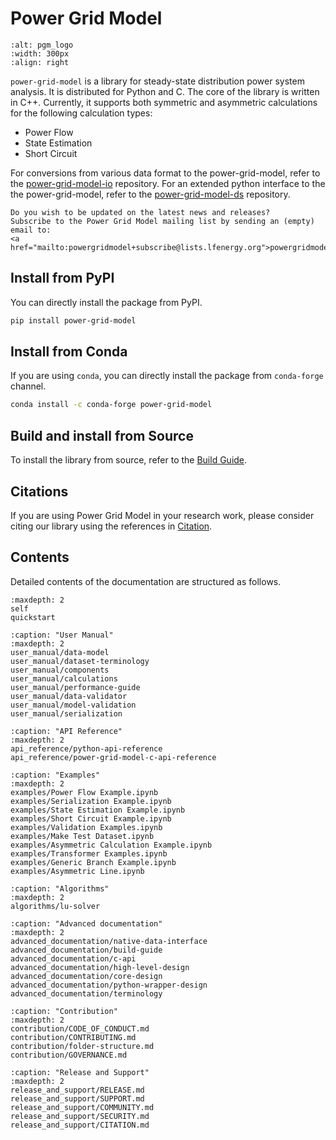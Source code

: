 <!--
SPDX-FileCopyrightText: Contributors to the Power Grid Model project <powergridmodel@lfenergy.org>

SPDX-License-Identifier: MPL-2.0
-->

# Power Grid Model

```{image} https://github.com/PowerGridModel/.github/raw/main/artwork/svg/color.svg
:alt: pgm_logo
:width: 300px
:align: right
```

`power-grid-model` is a library for steady-state distribution power system analysis.
It is distributed for Python and C.
The core of the library is written in C++.
Currently, it supports both symmetric and asymmetric calculations for the following calculation types:

* Power Flow
* State Estimation
* Short Circuit

For conversions from various data format to the power-grid-model, refer to the
[power-grid-model-io](https://github.com/PowerGridModel/power-grid-model-io) repository.
For an extended python interface to the the power-grid-model, refer to the
[power-grid-model-ds](https://github.com/PowerGridModel/power-grid-model-ds) repository.

```{note}
Do you wish to be updated on the latest news and releases?
Subscribe to the Power Grid Model mailing list by sending an (empty) email to:
<a href="mailto:powergridmodel+subscribe@lists.lfenergy.org">powergridmodel+subscribe@lists.lfenergy.org</a>
```

## Install from PyPI

You can directly install the package from PyPI.

```sh
pip install power-grid-model
```

## Install from Conda

If you are using `conda`, you can directly install the package from `conda-forge` channel.

```sh
conda install -c conda-forge power-grid-model
```

## Build and install from Source

To install the library from source, refer to the [Build Guide](advanced_documentation/build-guide.md).

## Citations

If you are using Power Grid Model in your research work, please consider citing our library using the references in
[Citation](release_and_support/CITATION.md).

## Contents

Detailed contents of the documentation are structured as follows.

```{toctree}
:maxdepth: 2
self
quickstart
```

```{toctree}
:caption: "User Manual"
:maxdepth: 2
user_manual/data-model
user_manual/dataset-terminology
user_manual/components
user_manual/calculations
user_manual/performance-guide
user_manual/data-validator
user_manual/model-validation
user_manual/serialization
```

```{toctree}
:caption: "API Reference"
:maxdepth: 2
api_reference/python-api-reference
api_reference/power-grid-model-c-api-reference
```

```{toctree}
:caption: "Examples"
:maxdepth: 2
examples/Power Flow Example.ipynb
examples/Serialization Example.ipynb
examples/State Estimation Example.ipynb
examples/Short Circuit Example.ipynb
examples/Validation Examples.ipynb
examples/Make Test Dataset.ipynb
examples/Asymmetric Calculation Example.ipynb
examples/Transformer Examples.ipynb
examples/Generic Branch Example.ipynb
examples/Asymmetric Line.ipynb
```

```{toctree}
:caption: "Algorithms"
:maxdepth: 2
algorithms/lu-solver
```

```{toctree}
:caption: "Advanced documentation"
:maxdepth: 2
advanced_documentation/native-data-interface
advanced_documentation/build-guide
advanced_documentation/c-api
advanced_documentation/high-level-design
advanced_documentation/core-design
advanced_documentation/python-wrapper-design
advanced_documentation/terminology
```

```{toctree}
:caption: "Contribution"
:maxdepth: 2
contribution/CODE_OF_CONDUCT.md
contribution/CONTRIBUTING.md
contribution/folder-structure.md
contribution/GOVERNANCE.md
```

```{toctree}
:caption: "Release and Support"
:maxdepth: 2
release_and_support/RELEASE.md
release_and_support/SUPPORT.md
release_and_support/COMMUNITY.md
release_and_support/SECURITY.md
release_and_support/CITATION.md
```
